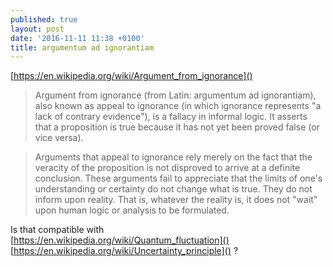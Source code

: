 ```yaml
---
published: true
layout: post
date: '2016-11-11 11:38 +0100'
title: argumentum ad ignorantiam
---
```

[https://en.wikipedia.org/wiki/Argument_from_ignorance]()

> Argument from ignorance (from Latin: argumentum ad ignorantiam), also known as appeal to ignorance (in which ignorance represents "a lack of contrary evidence"), is a fallacy in informal logic. It asserts that a proposition is true because it has not yet been proved false (or vice versa). 

> Arguments that appeal to ignorance rely merely on the fact that the veracity of the proposition is not disproved to arrive at a definite conclusion. These arguments fail to appreciate that the limits of one's understanding or certainty do not change what is true. They do not inform upon reality. That is, whatever the reality is, it does not "wait" upon human logic or analysis to be formulated.

Is that compatible with  
[https://en.wikipedia.org/wiki/Quantum_fluctuation]()   
[https://en.wikipedia.org/wiki/Uncertainty_principle]() ?
